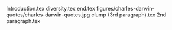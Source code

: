Introduction.tex
diversity.tex
end.tex
figures/charles-darwin-quotes/charles-darwin-quotes.jpg
clump (3rd paragraph).tex
2nd paragraph.tex
